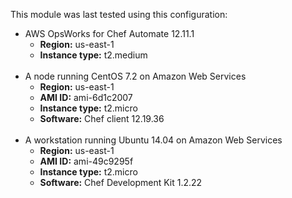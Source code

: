 This module  was last tested using this configuration:

* AWS OpsWorks for Chef Automate  12.11.1
  * **Region:** us-east-1
  * **Instance type:** t2.medium
<br /><br />
* A node running CentOS 7.2 on Amazon Web Services
  * **Region:** us-east-1
  * **AMI ID:** ami-6d1c2007
  * **Instance type:** t2.micro
  * **Software:** Chef client 12.19.36
<br /><br />
* A workstation running Ubuntu 14.04 on Amazon Web Services
  * **Region:** us-east-1
  * **AMI ID:** ami-49c9295f
  * **Instance type:** t2.micro
  * **Software:** Chef Development Kit 1.2.22
